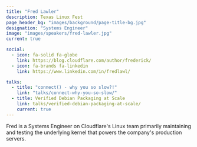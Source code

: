 ```yaml
---
title: "Fred Lawler"
description: Texas Linux Fest
page_header_bg: "images/background/page-title-bg.jpg"
designation: "Systems Engineer"
image: "images/speakers/fred-lawler.jpg"
current: true

social:
  - icon: fa-solid fa-globe
    link: https://blog.cloudflare.com/author/frederick/
  - icon: fa-brands fa-linkedin
    link: https://www.linkedin.com/in/fredlawl/

talks:
  - title: "connect() - why you so slow?!"
    link: "talks/connect-why-you-so-slow/"
  - title: Verified Debian Packaging at Scale
    link: talks/verified-debian-packaging-at-scale/
    current: true
---
```


Fred is a Systems Engineer on Cloudflare's Linux team primarily maintaining and
testing the underlying kernel that powers the company's production servers.

